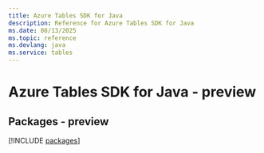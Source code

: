 ```yaml
---
title: Azure Tables SDK for Java
description: Reference for Azure Tables SDK for Java
ms.date: 08/13/2025
ms.topic: reference
ms.devlang: java
ms.service: tables
---
```

# Azure Tables SDK for Java - preview
## Packages - preview
[!INCLUDE [packages](tables-index.md)]